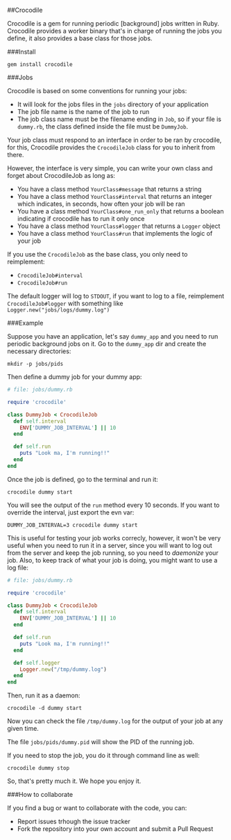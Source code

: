 ##Crocodile

Crocodile is a gem for running periodic [background] jobs written in Ruby.
Crocodile provides a worker binary that's in charge of running the jobs you define, it also provides a base class for those jobs.

###Install

```
gem install crocodile
```

###Jobs

Crocodile is based on some conventions for running your jobs:

* It will look for the jobs files in the `jobs` directory of your application
* The job file name is the name of the job to run
* The job class name must be the filename ending in `Job`, so if your file is `dummy.rb`, the class defined inside the file must be `DummyJob`.

Your job class must respond to an interface in order to be ran by crocodile, for this, Crocodile provides the `CrocodileJob` class for you to inherit from there.

However, the interface is very simple, you can write your own class and forget about CrocodileJob as long as:

* You have a class method `YourClass#message` that returns a string
* You have a class method `YourClass#interval` that returns an integer which indicates, in seconds, how often your job will be ran
* You have a class method `YourClass#one_run_only` that returns a boolean indicating if crocodile has to run it only once
* You have a class method `YourClass#logger` that returns a `Logger` object
* You have a class method `YourClass#run` that implements the logic of your job

If you use the `CrocodileJob` as the base class, you only need to reimplement:

* `CrocodileJob#interval`
* `CrocodileJob#run`

The default logger will log to `STDOUT`, if you want to log to a file, reimplement `CrocodileJob#logger` with something like `Logger.new("jobs/logs/dummy.log")`

###Example

Suppose you have an application, let's say `dummy_app` and you need to run periodic background jobs on it.
Go to the `dummy_app` dir and create the necessary directories:

```
mkdir -p jobs/pids
```

Then define a dummy job for your dummy app:

```Ruby
# file: jobs/dummy.rb

require 'crocodile'

class DummyJob < CrocodileJob
  def self.interval
    ENV['DUMMY_JOB_INTERVAL'] || 10
  end

  def self.run
    puts "Look ma, I'm running!!"
  end
end
```

Once the job is defined, go to the terminal and run it:

```
crocodile dummy start
```

You will see the output of the `run` method every 10 seconds. If you want to override the interval, just export the evn var:

```
DUMMY_JOB_INTERVAL=3 crocodile dummy start
```

This is useful for testing your job works correcly, however, it won't be very useful when you need to run it in a server, since you will want to log out from the server and keep the job running, so you need to _daemonize_ your job. Also, to keep track of what your job is doing, you might want to use a log file:

```Ruby
# file: jobs/dummy.rb

require 'crocodile'

class DummyJob < CrocodileJob
  def self.interval
    ENV['DUMMY_JOB_INTERVAL'] || 10
  end

  def self.run
    puts "Look ma, I'm running!!"
  end

  def self.logger
    Logger.new("/tmp/dummy.log")
  end
end
```

Then, run it as a daemon:

```
crocodile -d dummy start
```

Now you can check the file `/tmp/dummy.log` for the output of your job at any given time.

The file `jobs/pids/dummy.pid` will show the PID of the running job.

If you need to stop the job, you do it through command line as well:

```
crocodile dummy stop
```

So, that's pretty much it. We hope you enjoy it.

###How to collaborate

If you find a bug or want to collaborate with the code, you can:

* Report issues trhough the issue tracker
* Fork the repository into your own account and submit a Pull Request

